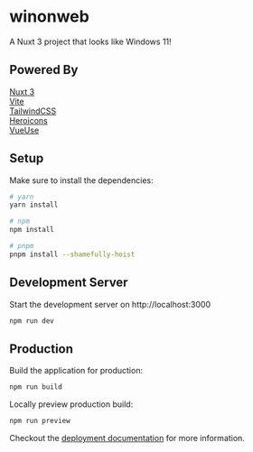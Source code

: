 # winonweb

A Nuxt 3 project that looks like Windows 11!

## Powered By
[Nuxt 3](https://v3.nuxtjs.org/)<br />
[Vite](https://vitejs.dev/)<br />
[TailwindCSS](https://tailwindcss.com/)<br />
[Heroicons](https://heroicons.com/)<br />
[VueUse](https://vueuse.org/)

## Setup

Make sure to install the dependencies:

```bash
# yarn
yarn install

# npm
npm install

# pnpm
pnpm install --shamefully-hoist
```

## Development Server

Start the development server on http://localhost:3000

```bash
npm run dev
```

## Production

Build the application for production:

```bash
npm run build
```

Locally preview production build:

```bash
npm run preview
```

Checkout the [deployment documentation](https://v3.nuxtjs.org/guide/deploy/presets) for more information.
